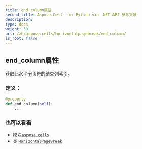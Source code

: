 ```yaml
---
title: end_column属性
second_title: Aspose.Cells for Python via .NET API 参考文献
description:
type: docs
weight: 30
url: /zh/aspose.cells/horizontalpagebreak/end_column/
is_root: false
---
```

## end_column属性

获取此水平分页符的结束列索引。
### 定义：
```python
@property
def end_column(self):
    ...
```

### 也可以看看
* 模块[`aspose.cells`](../../)
* 类 [`HorizontalPageBreak`](/cells/python-net/zh/aspose.cells/horizontalpagebreak)
